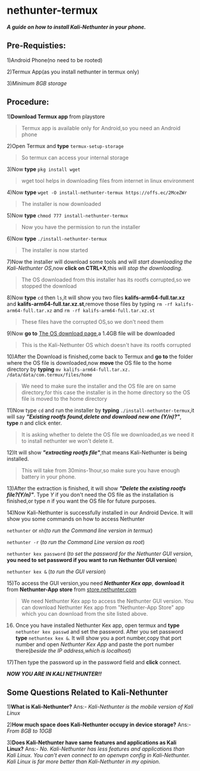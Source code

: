 # nethunter-termux
***A guide on how to install Kali-Nethunter in your phone.***

## Pre-Requisties:

1)Android Phone(no need to be rooted)

2)Termux App(as you install nethunter in termux only)

3)_Minimum 8GB storage_

## Procedure:

1)**Download Termux app** from playstore
>Termux app is available only for Android,so you need an Android phone

2)Open Termux and **type** `termux-setup-storage`
> So termux can access your internal storage

3)Now **type** `pkg install wget`
>wget tool helps in downloading files from internet in linux environment

4)Now **type** `wget -O install-nethunter-termux https://offs.ec/2MceZWr`
>The installer is now downloaded

5)Now **type** `chmod 777 install-nethunter-termux`
>Now you have the permission to run the installer

6)Now **type** `./install-nethunter-termux`
>The installer is now started 

7)Now the installer will download some tools and will *start downloading the Kali-Nethunter OS*,now **click on CTRL+X**,this will _stop the downloading_.
>The OS downloaded from this installer has its rootfs corrupted,so we stopped the download

8)Now **type** `cd` then `ls`,it will show you two files **kalifs-arm64-full.tar.xz** and **kalifs-arm64-full.tar.xz.st**,remove those files by typing `rm -rf kalifs-arm64-full.tar.xz` and `rm -rf kalifs-arm64-full.tar.xz.st`
>These files have the corrupted OS,so we don't need them

9)Now **go to** [The OS download page](https://images.kali.org/nethunter/kalifs-arm64-full.tar.xz),a 1.4GB file will be downloaded
>This is the Kali-Nethunter OS which doesn't have its rootfs corrupted

10)After the Download is finished,come back to Termux and **go to** the folder where the OS file is downloaded,now **move** the OS file to the home directory by **typing** `mv kalifs-arm64-full.tar.xz. /data/data/com.termux/files/home`
>We need to make sure the installer and the OS file are on same directory,for this case the installer is in the home directory so the OS file is moved to the home directory

11)Now type `cd` and run the installer by **typing** `./install-nethunter-termux`,it will say ***"Existing rootfs found,delete and download new one (Y/n)?"***, **type** _n_ and click enter.
>It is asking whether to delete the OS file we downloaded,as we need it to install nethunter we won't delete it.

12)It will show ***"extracting rootfs file"***,that means Kali-Nethunter is being installed.
>This will take from 30mins-1hour,so make sure you have enough battery in your phone.

13)After the extraction is finished, it will show ***"Delete the existing rootfs file?(Y/n)"***. Type _Y_ if you don't need the OS file as the installation is finished,or type _n_ if you want the OS file for future purposes.

14)Now Kali-Nethunter is successfully installed in our Android Device. It will show you some commands on how to access Nethunter

`nethunter` or `nh`(_to run the Command line version in termux_)

`nethunter -r` (_to run the Command Line version as root_)

`nethunter kex password` (_to set the password for the Nethunter GUI version_, **you need to set password if you want to run Nethunter GUI version**)

`nethunter kex &` (_to run the GUI version_)

15)To access the GUI version,you need ***Nethunter Kex app***, **download it** from **Nethunter-App store** from [store.nethunter.com](store.nethunter.com)
>We need Nethunter Kex app to access the Nethunter GUI version. You can download Nethunter Kex app from "Nethunter-App Store" app which you can download from the site listed above.

16) Once you have installed Nethunter Kex app, open termux and **type** `nethunter kex passwd` and set the password. After you set password **type** `nethuntex kex &`. It will show you a port number,copy that port number and open _Nethunter Kex App_ and paste the port number there(_beside the IP address,which is localhost_)

17)Then type the password up in the password field and **click** connect.

***NOW YOU ARE IN KALI NETHUNTER!!***


## Some Questions Related to Kali-Nethunter

1)**What is Kali-Nethunter?**
Ans:- _Kali-Nethunter is the mobile version of Kali Linux_

2)**How much space does Kali-Nethunter occupy in device storage?**
Ans:- _From 8GB to 10GB_

3)**Does Kali-Nethunter have same features and applications as Kali Linux?**
Ans:- _No. Kali-Nethunter has less features and applications than Kali Linux. You can't even connect to an openvpn config in Kali-Nethunter. Kali Linux is far more better than Kali-Nethunter in my opinion_.




